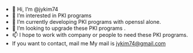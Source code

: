 - 👋 Hi, I’m @jykim74
- 👀 I’m interested in PKI programs
- 🌱 I’m currently developing PKI programs with openssl alone.
- 💞️ I’m looking to upgrade these PKI programs .
- 📫 I hope to work with company or people to need these PKI programs.
- If you want to contact, mail me My mail is jykim74@gmail.com

<!---
jykim74/jykim74 is a ✨ special ✨ repository because its `README.md` (this file) appears on your GitHub profile.
You can click the Preview link to take a look at your changes.
--->

